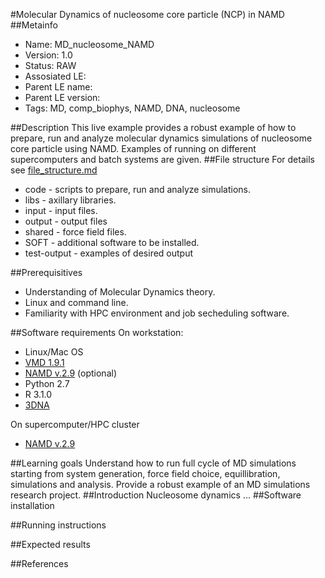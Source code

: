 #Molecular Dynamics of nucleosome core particle (NCP) in NAMD
##Metainfo
* Name: MD_nucleosome_NAMD
* Version: 1.0
* Status: RAW
* Assosiated LE: 
* Parent LE name:
* Parent LE version: 
* Tags: MD, comp_biophys, NAMD, DNA, nucleosome

##Description
This live example provides a robust example of how to prepare, run and analyze molecular dynamics simulations of nucleosome core particle using NAMD. Examples of running on different supercomputers and batch systems are given.
##File structure
For details see [file_structure.md](file_structure.md)
* code - scripts to prepare, run and analyze simulations.
* libs - axillary libraries.
* input - input files.
* output - output files
* shared - force field files.
* SOFT - additional software to be installed.
* test-output - examples of desired output

##Prerequisitives
* Understanding of Molecular Dynamics theory.
* Linux and command line.
* Familiarity with HPC environment and job secheduling software.

##Software requirements
On workstation:
* Linux/Mac OS
* [VMD 1.9.1](http://www.ks.uiuc.edu/Development/Download/download.cgi?PackageName=VMD)
* [NAMD v.2.9](http://www.ks.uiuc.edu/Development/Download/download.cgi?PackageName=NAMD) (optional)
* Python 2.7
* R 3.1.0
* [3DNA](http://x3dna.org)


On supercomputer/HPC cluster
* [NAMD v.2.9](http://www.ks.uiuc.edu/Development/Download/download.cgi?PackageName=NAMD)

##Learning goals
Understand how to run full cycle of MD simulations starting from system generation, force field choice, equillibration, simulations and analysis. Provide a robust example of an MD simulations research project.
##Introduction
Nucleosome dynamics ...
##Software installation

##Running instructions

##Expected results


##References

